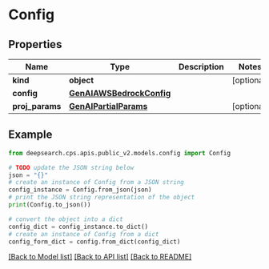 # Config


## Properties

Name | Type | Description | Notes
------------ | ------------- | ------------- | -------------
**kind** | **object** |  | [optional] 
**config** | [**GenAIAWSBedrockConfig**](GenAIAWSBedrockConfig.md) |  | 
**proj_params** | [**GenAIPartialParams**](GenAIPartialParams.md) |  | [optional] 

## Example

```python
from deepsearch.cps.apis.public_v2.models.config import Config

# TODO update the JSON string below
json = "{}"
# create an instance of Config from a JSON string
config_instance = Config.from_json(json)
# print the JSON string representation of the object
print(Config.to_json())

# convert the object into a dict
config_dict = config_instance.to_dict()
# create an instance of Config from a dict
config_form_dict = config.from_dict(config_dict)
```
[[Back to Model list]](../README.md#documentation-for-models) [[Back to API list]](../README.md#documentation-for-api-endpoints) [[Back to README]](../README.md)



